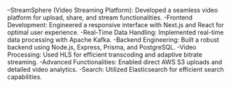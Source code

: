 –StreamSphere (Video Streaming Platform): Developed a seamless video platform for upload, share, and stream functionalities. -Frontend Development: Engineered a responsive interface with Next.js and React for optimal user experience. -Real-Time Data Handling: Implemented real-time data processing with Apache Kafka. -Backend Engineering: Built a robust backend using Node.js, Express, Prisma, and PostgreSQL. -Video Processing: Used HLS for efficient transcoding and adaptive bitrate streaming. -Advanced Functionalities: Enabled direct AWS S3 uploads and detailed video analytics. -Search: Utilized Elasticsearch for efficient search capabilities.
